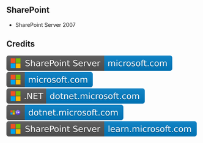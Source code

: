 SharePoint
----------

- SharePoint Server 2007

Credits
-------
[![image](
Credits/SharePoint-Server-microsoft.com.svg)](https://microsoft.com/sharepoint/)  
[![image](
Credits/microsoft.com.svg)](https://microsoft.com/)<!--[![image](
Credits/dotnet.microsoft.com.svg)](https://dotnet.microsoft.com/)-->  
[![image](
Credits/CS.NET-dotnet.microsoft.com.svg)](https://dotnet.microsoft.com/)  
[![image](
Credits/CS-dotnet.microsoft.com.svg)](https://dotnet.microsoft.com/languages/csharp/)<!--[![image](
Credits/learn.microsoft.com.svg)](https://learn.microsoft.com/)-->  
[![image](
Credits/SharePoint-Server-learn.microsoft.com.svg)](https://learn.microsoft.com/en-us/sharepoint/)